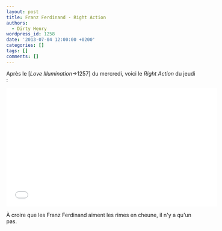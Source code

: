 ```yaml
---
layout: post
title: Franz Ferdinand - Right Action
authors:
  - Dirty Henry
wordpress_id: 1258
date: '2013-07-04 12:00:00 +0200'
categories: []
tags: []
comments: []
---
```

Après le [*Love Illumination*->1257] du mercredi, voici le *Right Action* du jeudi : 

<iframe width="560" height="315" src="//www.youtube.com/embed/qZa-FHRmoGg" frameborder="0" allowfullscreen></iframe>

À croire que les Franz Ferdinand aiment les rimes en cheune, il n'y a qu'un pas.
